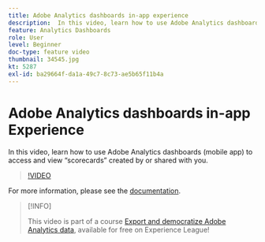 ```yaml
---
title: Adobe Analytics dashboards in-app experience
description:  In this video, learn how to use Adobe Analytics dashboards (mobile app) to access and view “scorecards” created by or shared with you.
feature: Analytics Dashboards
role: User
level: Beginner
doc-type: feature video
thumbnail: 34545.jpg
kt: 5287
exl-id: ba29664f-da1a-49c7-8c73-ae5b65f11b4a
---
```

# Adobe Analytics dashboards in-app Experience

In this video, learn how to use Adobe Analytics dashboards (mobile app) to access and view “scorecards” created by or shared with you.

>[!VIDEO](https://video.tv.adobe.com/v/34545/?quality=12&learn=on)

For more information, please see the [documentation](https://experienceleague.adobe.com/docs/analytics/analyze/mobapp/home.html?lang=en).

>[!INFO]
>
> This video is part of a course [Export and democratize Adobe Analytics data](https://experienceleague.adobe.com/?recommended=Analytics-A-1-2022.1.democratizing), available for free on Experience League!
